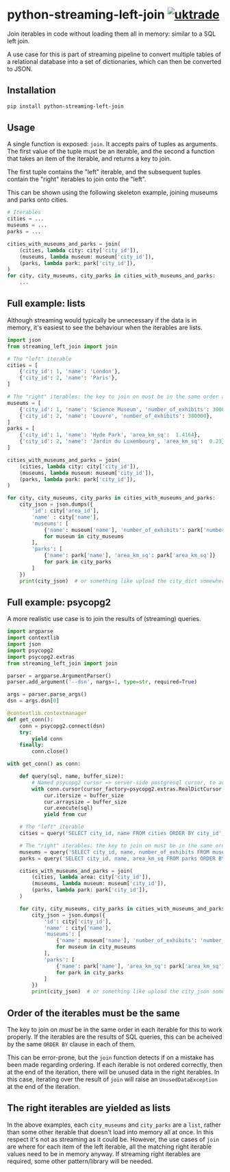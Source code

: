 # python-streaming-left-join [![uktrade](https://circleci.com/gh/uktrade/python-streaming-left-join.svg?style=shield)](https://circleci.com/gh/uktrade/python-streaming-left-join)

Join iterables in code without loading them all in memory: similar to a SQL left join.

A use case for this is part of streaming pipeline to convert multiple tables of a relational database into a set of dictionaries, which can then be converted to JSON.


## Installation

```bash
pip install python-streaming-left-join
```


## Usage

A single function is exposed: `join`. It accepts pairs of tuples as arguments. The first value of the tuple must be an iterable, and the second a function that takes an item of the iterable, and returns a key to join.

The first tuple contains the "left" iterable, and the subsequent tuples contain the "right" iterables to join onto the "left".

This can be shown using the following skeleton example, joining museums and parks onto cities.

```python
# Iterables
cities = ...
museums = ...
parks = ...

cities_with_museums_and_parks = join(
    (cities, lambda city: city['city_id']),
    (museums, lambda museum: museum['city_id']),
    (parks, lambda park: park['city_id']),
)
for city, city_museums, city_parks in cities_with_museums_and_parks:
    ...
```


## Full example: lists

Although streaming would typically be unnecessary if the data is in memory, it's easiest to see the behaviour when the iterables are lists.

```python
import json
from streaming_left_join import join

# The "left" iterable
cities = [
    {'city_id': 1, 'name': 'London'},
    {'city_id': 2, 'name': 'Paris'},
]

# The "right" iterables: the key to join on must be in the same order as the "left" iterable
museums = [
    {'city_id': 1, 'name': 'Science Museum', 'number_of_exhibits': 300000},
    {'city_id': 2, 'name': 'Louvre', 'number_of_exhibits': 380000},
]
parks = [
    {'city_id': 1, 'name': 'Hyde Park', 'area_km_sq':  1.4164},
    {'city_id': 2, 'name': 'Jardin du Luxembourg', 'area_km_sq':  0.23},
]

cities_with_museums_and_parks = join(
    (cities, lambda city: city['city_id']),
    (museums, lambda museum: museum['city_id']),
    (parks, lambda park: park['city_id']),
)

for city, city_museums, city_parks in cities_with_museums_and_parks:
    city_json = json.dumps({
        'id': city['area_id'],
        'name' : city['name'],
        'museums': [
            {'name': museum['name'], 'number_of_exhibits': park['number_of_exhibits']}
            for museum in city_museums
        ],
        'parks': [
            {'name': park['name'], 'area_km_sq': park['area_km_sq']}
            for park in city_parks
        ]
    })
    print(city_json)  # or something like upload the city_dict somewhere
```


## Full example: psycopg2

A more realistic use case is to join the results of (streaming) queries.

```python
import argparse
import contextlib
import json
import psycopg2
import psycopg2.extras
from streaming_left_join import join

parser = argparse.ArgumentParser()
parser.add_argument('--dsn', nargs=1, type=str, required=True)

args = parser.parse_args()
dsn = args.dsn[0]

@contextlib.contextmanager
def get_conn():
    conn = psycopg2.connect(dsn)
    try:
        yield conn
    finally:
        conn.close()

with get_conn() as conn:

    def query(sql, name, buffer_size):
        # Named psycopg2 cursor => server-side postgresql cursor, to avoid loading all results in memory
        with conn.cursor(cursor_factory=psycopg2.extras.RealDictCursor, name=name) as cur:
            cur.itersize = buffer_size
            cur.arraysize = buffer_size
            cur.execute(sql)
            yield from cur

    # The "left" iterable
    cities = query('SELECT city_id, name FROM cities ORDER BY city_id', 'cities', 200)

    # The "right" iterables: the key to join on must be in the same order as the "left" iterable
    museums = query('SELECT city_id, name, number_of_exhibits FROM museums ORDER BY city_id', 'museums', 200)
    parks = query('SELECT city_id, name, area_km_sq FROM parks ORDER BY city_id', 'parks', 200)

    cities_with_museums_and_parks = join(
        (cities, lambda area: city['city_id']),
        (museums, lambda museum: museum['city_id']),
        (parks, lambda park: park['city_id']),
    )

    for city, city_museums, city_parks in cities_with_museums_and_parks:
        city_json = json.dumps({
            'id': city['city_id'],
            'name' : city['name'],
            'museums': [
                {'name': museum['name'], 'number_of_exhibits': 'number_of_exhibits': number_of_exhibits}
                for museum in city_museums
            ],
            'parks': [
                {'name': park['name'], 'area_km_sq': park['area_km_sq']}
                for park in city_parks
            ]
        })
        print(city_json)  # or something like upload the city_json somewhere
```


## Order of the iterables must be the same

The key to join on _must_ be in the same order in each iterable for this to work properly. If the iterables are the results of SQL queries, this can be acheived by the same `ORDER BY` clause in each of them.

This can be error-prone, but the `join` function detects if on a mistake has been made regarding ordering. If each iterable is not ordered correctly, then at the end of the iteration, there will be unused data in the right iterables. In this case, iterating over the result of `join` will raise an `UnusedDataException` at the end of the iteration.


## The right iterables are yielded as lists

In the above examples, each `city_museums` and `city_parks` are a `list`, rather than some other iterable that doesn't load into memory all at once. In this respect it's not as streaming as it could be. However, the use cases of `join` are where for each item of the left iterable, all the matching right iterable values need to be in memory anyway. If streaming right iterables are required, some other pattern/library will be needed.
